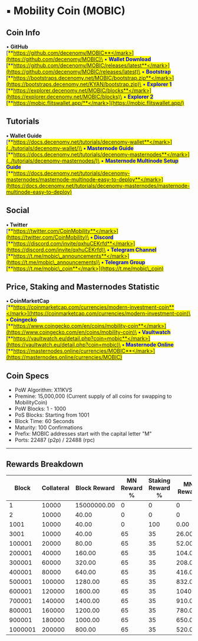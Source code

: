 # ▪ Mobility Coin (MOBIC)

## Coin Info

• **GitHub**\
[<mark style="color:blue;">**https://github.com/decenomy/MOBIC**</mark>](https://github.com/decenomy/MOBIC)\
• **Wallet Download**\
[<mark style="color:blue;">**https://github.com/decenomy/MOBIC/releases/latest**</mark>](https://github.com/decenomy/MOBIC/releases/latest)\
• **Bootstrap**\
[<mark style="color:blue;">**https://bootstraps.decenomy.net/MOBIC/bootstrap.zip**</mark>](https://bootstraps.decenomy.net/KYAN/bootstrap.zip)\
• **Explorer 1** \
[<mark style="color:blue;">**https://explorer.decenomy.net/MOBIC/blocks**</mark>](https://explorer.decenomy.net/MOBIC/blocks)\
• **Explorer 2**\
[<mark style="color:blue;">**https://mobic.flitswallet.app/**</mark>](https://mobic.flitswallet.app/)

## Tutorials

**• Wallet Guide**\
[<mark style="color:blue;">**https://docs.decenomy.net/tutorials/decenomy-wallet**</mark>](../tutorials/decenomy-wallet/)\
**• Masternode Guide**\
[<mark style="color:blue;">**https://docs.decenomy.net/tutorials/decenomy-masternodes**</mark>](../tutorials/decenomy-masternodes/)\
• **Masternode Multinode Setup Guide**\
[<mark style="color:blue;">**https://docs.decenomy.net/tutorials/decenomy-masternodes/masternode-multinode-easy-to-deploy**</mark>](https://docs.decenomy.net/tutorials/decenomy-masternodes/masternode-multinode-easy-to-deploy)

## Social

**• Twitter**\
[<mark style="color:blue;">**https://twitter.com/CoinMobility**</mark>](https://twitter.com/CoinMobility)\
**• Discord**\
[<mark style="color:blue;">**https://discord.com/invite/qxhuCEKrfd**</mark>](https://discord.com/invite/qxhuCEKrfd)\
**• Telegram Channel**\
[<mark style="color:blue;">**https://t.me/mobic\_announcements**</mark>](https://t.me/mobic\_announcements)\
**• Telegram Group**\
[<mark style="color:blue;">**https://t.me/mobic\_coin**</mark>](https://t.me/mobic\_coin)

## Price, Staking and Masternodes Statistic

**• CoinMarketCap**\
[<mark style="color:blue;">**https://coinmarketcap.com/currencies/modern-investment-coin**</mark>](https://coinmarketcap.com/currencies/modern-investment-coin)\
**• Coingecko**\
[<mark style="color:blue;">**https://www.coingecko.com/en/coins/mobility-coin**</mark>](https://www.coingecko.com/en/coins/mobility-coin)\
**• Vaultwatch**\
[<mark style="color:blue;">**https://vaultwatch.eu/detail.php?coin=mobic**</mark>](https://vaultwatch.eu/detail.php?coin=mobic)\
**• Masternode Online**\
[<mark style="color:blue;">**https://masternodes.online/currencies/MOBIC**</mark>](https://masternodes.online/currencies/MOBIC)

## Coin Specs

* PoW Algorithm: X11KVS
* Premine: 15,000,000 (Current supply of all coins for swapping to MobilityCoin)
* PoW Blocks: 1 - 1000
* PoS Blocks: Starting from 1001
* Block Time: 60 Seconds
* Maturity: 100 Confirmations
* Prefix: MOBIC addresses start with the capital letter "M"
* Ports: 22487 (p2p) / 22488 (rpc)



***

## Rewards Breakdown

| Block   | Collateral | Block Reward | MN Reward % | Staking Reward % | MN Reward | Staker Reward |
| ------- | ---------- | ------------ | ----------- | ---------------- | --------- | ------------- |
| 1       | 10000      | 15000000.00  | 0           | 0                | 0         | 0             |
| 2       | 10000      | 40.00        | 0           | 0                | 0         | 0             |
| 1001    | 10000      | 40.00        | 0           | 100              | 0.00      | 40.00         |
| 3001    | 10000      | 40.00        | 65          | 35               | 26.00     | 14.00         |
| 100001  | 20000      | 80.00        | 65          | 35               | 52.00     | 28.00         |
| 200001  | 40000      | 160.00       | 65          | 35               | 104.00    | 56.00         |
| 300001  | 60000      | 320.00       | 65          | 35               | 208.00    | 112.00        |
| 400001  | 80000      | 640.00       | 65          | 35               | 416.00    | 224.00        |
| 500001  | 100000     | 1280.00      | 65          | 35               | 832.00    | 448.00        |
| 600001  | 120000     | 1600.00      | 65          | 35               | 1040.00   | 560.00        |
| 700001  | 140000     | 1400.00      | 65          | 35               | 910.00    | 490.00        |
| 800001  | 160000     | 1200.00      | 65          | 35               | 780.00    | 420.00        |
| 900001  | 180000     | 1000.00      | 65          | 35               | 650.00    | 350.00        |
| 1000001 | 200000     | 800.00       | 65          | 35               | 520.00    | 280.00        |
